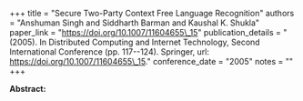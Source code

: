 +++
title = "Secure Two-Party Context Free Language Recognition"
authors = "Anshuman Singh and Siddharth Barman and Kaushal K. Shukla"
paper_link = "https://doi.org/10.1007/11604655\_15"
publication_details = "(2005). In Distributed Computing and Internet Technology,  Second International Conference (pp. 117--124). Springer, url: <a href='https://doi.org/10.1007/11604655\_15' target='_blank'>https://doi.org/10.1007/11604655\_15</a>."
conference_date = "2005"
notes = ""
+++

<b>Abstract:</b>
